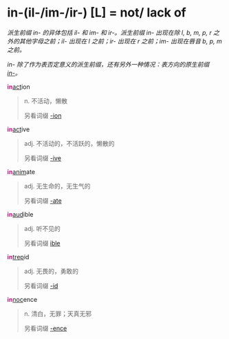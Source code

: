 # in-(il-/im-/ir-) [L] = not/ lack of

*派生前缀 in- 的异体包括 il- 和 im- 和 ir-。派生前缀 in- 出现在除 l, b, m, p, r 之外的其他字母之前；il- 出现在 l 之前；ir- 出现在 r 之前；im- 出现在唇音 b, p, m 之前。*

*in- 除了作为表否定意义的派生前缀，还有另外一种情况：表方向的原生前缀 [in-](in-.2.md)。*

<b style="color: #C71585;">in</b>[act](_act_.md)ion
> n. 不活动，懒散
>
> 另看词缀 [-ion](-ion.md)

<b style="color: #C71585;">in</b>[act](_act_.md)ive
> adj. 不活动的，不活跃的，懒散的
>
> 另看词缀 [-ive](-ive.md)

<b style="color: #C71585;">in</b>[anim](_anim_.md)ate
> adj. 无生命的，无生气的
>
> 另看词缀 [-ate](-ate.md)

<b style="color: #C71585;">in</b>[aud](_aud_.md)ible
> adj. 听不见的
>
> 另看词缀 [ible](-able.md)

<b style="color: #C71585;">in</b>[trep](_trem_.md)id
> adj. 无畏的，勇敢的
>
> 另看词缀 [-id](-id.md)

<b style="color: #C71585;">in</b>[noc](_noc_.md)ence
> n. 清白，无罪；天真无邪
>
> 另看词缀 [-ence](-ence.md)